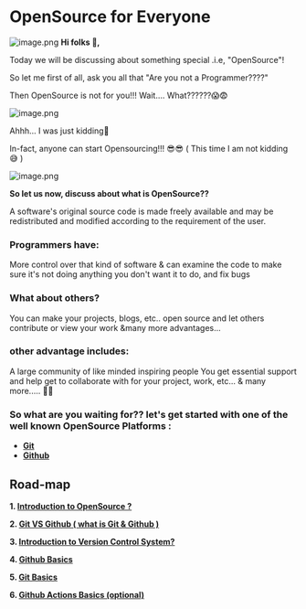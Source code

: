 # OpenSource for Everyone
![image.png](https://pulkitsinghdev.hashnode.dev/_next/image?url=https%3A%2F%2Fcdn.hashnode.com%2Fres%2Fhashnode%2Fimage%2Fupload%2Fv1622860203177%2FduGc-I08R.png%3Fw%3D1600%26h%3D840%26fit%3Dcrop%26crop%3Dentropy%26auto%3Dcompress%2Cformat%26format%3Dwebp&w=1920&q=75)
**Hi folks 👋,**

Today we will be discussing about something special .i.e, "OpenSource"!

So let me first of all, ask you all that "Are you not a Programmer????"

Then OpenSource is not for you!!! Wait.... What??????😱😨

![image.png](https://hips.hearstapps.com/pop.h-cdn.co/assets/17/24/640x320/landscape-1497533116-not-dead.gif)

Ahhh... I was just kidding🤣

In-fact, anyone can start Opensourcing!!! 😎😎 ( This time I am not kidding 😅 )

![image.png](https://i.imgur.com/nZ3HzWX.gif)

**So let us now, discuss about what is OpenSource??**

A software's original source code is made freely available and may be redistributed and modified according to the requirement of the user.

### Programmers have:
More control over that kind of software & can examine the code to make sure it's not doing anything you don't want it to do, and fix bugs

### What about others?
You can make your projects, blogs, etc.. open source and let others contribute or view your work &many more advantages...

### other advantage includes:

A large community of like minded inspiring people
You get essential support and help
get to collaborate with for your project, work, etc... & many more..... 🤩🤩

### So what are you waiting for?? let's get started with one of the well known OpenSource Platforms :

- **[Git](#Git)**
- **[Github](#Github)**

## Road-map

**1. [Introduction to OpenSource ?](https://github.com/PulkitSinghDev/OpenSource-for-Everyone/blob/main/README.md)**

**2. [Git VS Github ( what is Git & Github )](https://github.com/PulkitSinghDev/OpenSource-for-Everyone/blob/main/Git_VS_Github.md)**

**3. [Introduction to Version Control System?](https://github.com/PulkitSinghDev/OpenSource-for-Everyone/blob/main/Version_Control.md)**

**4. [Github Basics](https://github.com/PulkitSinghDev/OpenSource-for-Everyone/tree/main/Github_Basics)**

**5. [Git Basics](https://github.com/PulkitSinghDev/OpenSource-for-Everyone/tree/main/Git_Basics)**

**6. [Github Actions Basics (optional)](https://github.com/PulkitSinghDev/OpenSource-for-Everyone/tree/main/Github_Actions_Basics)**
